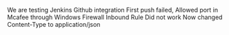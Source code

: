 We are testing Jenkins Github integration
First push failed, Allowed port in Mcafee through Windows Firewall Inbound Rule
Did not work
Now changed Content-Type to application/json
